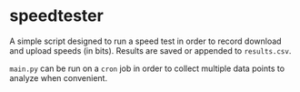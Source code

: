 # speedtester

A simple script designed to run a speed test in order to record download and upload speeds (in bits). Results are saved or appended to `results.csv`.  

`main.py` can be run on a `cron` job in order to collect multiple data points to analyze when convenient. 
